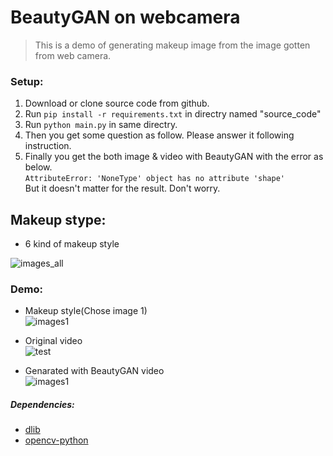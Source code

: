 BeautyGAN on webcamera
===

> This is a demo of generating makeup image from the image gotten from web camera.

### Setup:
1. Download or clone source code from github.
2. Run `pip install -r requirements.txt` in directry named "source_code"  
3. Run `python main.py` in same directry.  
4. Then you get some question as follow. Please answer it following instruction.
5. Finally you get the both image & video with BeautyGAN with the error as below.  
  `AttributeError: 'NoneType' object has no attribute 'shape'`  
  But it doesn't matter for the result. Don't worry.

## Makeup stype:
 - 6 kind of makeup style  
 
![images_all](https://user-images.githubusercontent.com/20176579/59491600-ab90d380-8eb9-11e9-9b2d-f54534598fd2.png)

### Demo:
 - Makeup style(Chose image 1)  
 ![images1](https://user-images.githubusercontent.com/20176579/59495678-6ae98800-8ec2-11e9-842f-5200b9f93199.jpg)
 
 - Original video  
 ![test](https://user-images.githubusercontent.com/20176579/59502783-3e893800-8ed1-11e9-9206-688c72e498c8.gif)
 
 - Genarated with BeautyGAN video  
 ![images1](https://user-images.githubusercontent.com/20176579/59502797-4812a000-8ed1-11e9-87af-186a03a70f46.gif)
 
##### Dependencies:
- [dlib](http://dlib.net/)
- [opencv-python](http://docs.opencv.org/3.0-beta/doc/py_tutorials/py_tutorials.html)
